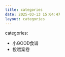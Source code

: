 ```yaml
---
title: categories
date: 2025-03-13 15:04:47
layout: categories
---
```


categories:
  - 小GOOD食谱
  - 投喂案卷
